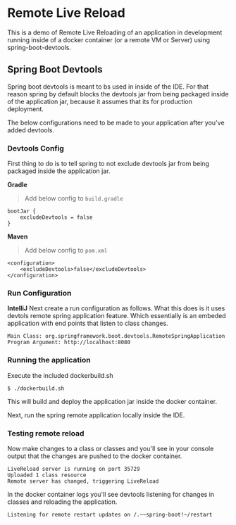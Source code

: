 # Remote Live Reload

This is a demo of Remote Live Reloading of an application in development running inside of a docker container (or a remote VM or Server) using spring-boot-devtools.

## Spring Boot Devtools

Spring boot devtools is meant to bs used in inside of the IDE. For that reason spring by default blocks the devtools jar from being packaged inside of the application jar, because it assumes that its for production deployment.

The below configurations need to be made to your application after you've added devtools.

### Devtools Config

First thing to do is to tell spring to not exclude devtools jar from being packaged inside the application jar.

**Gradle**
> Add below config to 
> `build.gradle` 
```
bootJar {
	excludeDevtools = false
}
```
**Maven**
> Add below config to 
> `pom.xml`
```
<configuration>
    <excludeDevtools>false</excludeDevtools>
</configuration>
```

### Run Configuration

**IntelliJ**
Next create a run configuration as follows. What this does is it uses devtols remote spring application feature. Which essentially is an embeded application with end points that listen to class changes.
```
Main Class: org.springframework.boot.devtools.RemoteSpringApplication
Program Argument: http://localhost:8080
```

### Running the application ###
Execute the included dockerbuild.sh
```
$ ./dockerbuild.sh
```
This will build and deploy the application jar inside the docker container.

Next, run the spring remote application locally inside the IDE.

### Testing remote reload
Now make changes to a class or classes and you'll see in your console output that the changes are pushed to the docker container.

```
LiveReload server is running on port 35729
Uploaded 1 class resource
Remote server has changed, triggering LiveReload
```

In the docker container logs you'll see devtools listening for changes in classes and reloading the application.

```
Listening for remote restart updates on /.~~spring-boot!~/restart
```

